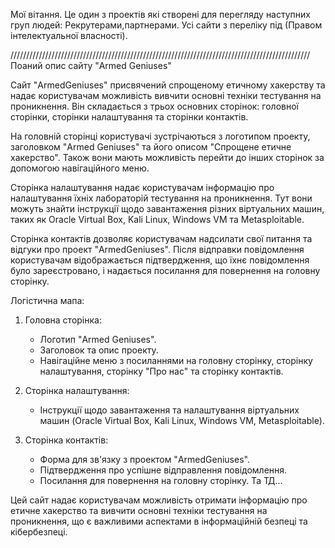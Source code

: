 Мої вітання. Це один з проектів які створені для перегляду наступних груп людей: 
Рекрутерами,партнерами. 
Усі сайти з переліку під (Правом інтелектуальної власності). 

///////////////////////////////////////////////////////////////////////////////////////////////
Поаний опис сайту "Armed Geniuses"

Сайт "ArmedGeniuses" присвячений спрощеному етичному хакерству та надає користувачам можливість вивчити основні техніки тестування на проникнення. Він складається з трьох основних сторінок: головної сторінки, сторінки налаштування та сторінки контактів.

На головній сторінці користувачі зустрічаються з логотипом проекту, заголовком "Armed Geniuses" та його описом "Спрощене етичне хакерство". Також вони мають можливість перейти до інших сторінок за допомогою навігаційного меню.

Сторінка налаштування надає користувачам інформацію про налаштування їхніх лабораторій тестування на проникнення. Тут вони можуть знайти інструкції щодо завантаження різних віртуальних машин, таких як Oracle Virtual Box, Kali Linux, Windows VM та Metasploitable.

Сторінка контактів дозволяє користувачам надсилати свої питання та відгуки про проект "ArmedGeniuses". Після відправки повідомлення користувачам відображається підтвердження, що їхнє повідомлення було зареєстровано, і надається посилання для повернення на головну сторінку.

Логістична мапа:

1. Головна сторінка:
   - Логотип "Armed Geniuses".
   - Заголовок та опис проекту.
   - Навігаційне меню з посиланнями на головну сторінку, сторінку налаштування, сторінку "Про нас" та сторінку контактів.

2. Сторінка налаштування:
   - Інструкції щодо завантаження та налаштування віртуальних машин (Oracle Virtual Box, Kali Linux, Windows VM, Metasploitable).

3. Сторінка контактів:
   - Форма для зв'язку з проектом "ArmedGeniuses".
   - Підтвердження про успішне відправлення повідомлення.
   - Посилання для повернення на головну сторінку.
Та ТД...

Цей сайт надає користувачам можливість отримати інформацію про етичне хакерство та вивчити основні техніки тестування на проникнення, що є важливими аспектами в інформаційній безпеці та кібербезпеці.
